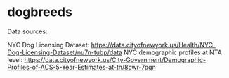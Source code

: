 # dogbreeds

Data sources: 

NYC Dog Licensing Dataset: https://data.cityofnewyork.us/Health/NYC-Dog-Licensing-Dataset/nu7n-tubp/data
NYC demographic profiles at NTA level: https://data.cityofnewyork.us/City-Government/Demographic-Profiles-of-ACS-5-Year-Estimates-at-th/8cwr-7pqn